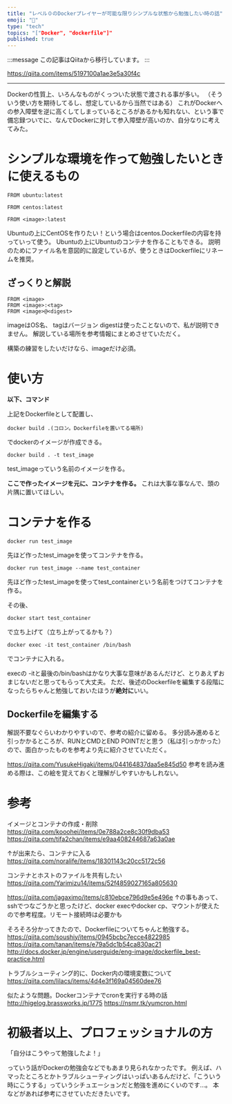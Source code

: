 ```yaml
---
title: "レベル０のDockerプレイヤーが可能な限りシンプルな状態から勉強したい時の話"
emoji: "📝"
type: "tech"
topics: "["Docker", "dockerfile"]"
published: true
---
```


:::message
この記事はQiitaから移行しています。
:::

https://qiita.com/items/5197100a1ae3e5a30f4c

---

Dockerの性質上、いろんなものがくっついた状態で渡される事が多い。
（そういう使い方を期待してるし、想定しているから当然ではある）
これがDockerへの参入障壁を逆に高くしてしまっているところがあるかも知れない、という事で備忘録ついでに、なんでDockerに対して参入障壁が高いのか、自分なりに考えてみた。

# シンプルな環境を作って勉強したいときに使えるもの

``` ubuntu.Dockerfile
FROM ubuntu:latest
```

``` centos.Dockerfile
FROM centos:latest
```

``` other.Dockerfile
FROM <image>:latest
```

Ubuntuの上にCentOSを作りたい！という場合はcentos.Dockerfileの内容を持っていって使う。
Ubuntuの上にUbuntuのコンテナを作ることもできる。
説明のためにファイル名を意図的に設定しているが、使うときはDockerfileにリネームを推奨。

## ざっくりと解説

``` torisetsu.Dockerfile
FROM <image>
FROM <image>:<tag>
FROM <image>@<digest>
```

imageはOS名、
tagはバージョン
digestは使ったことないので、私が説明できません。
解説している場所を参考情報にまとめさせていただく。

構築の練習をしたいだけなら、imageだけ必須。

# 使い方
**以下、コマンド**

上記をDockerfileとして配置し、
```
docker build .(コロン。Dockerfileを置いてる場所)
```
でdockerのイメージが作成できる。
```
docker build . -t test_image
```
test_imageっていう名前のイメージを作る。

**ここで作ったイメージを元に、コンテナを作る。**
これは大事な事なんで、頭の片隅に置いてほしい。

# コンテナを作る
```
docker run test_image
```
先ほど作ったtest_imageを使ってコンテナを作る。
```
docker run test_image --name test_container
```
先ほど作ったtest_imageを使ってtest_containerという名前をつけてコンテナを作る。

その後、
```
docker start test_container
```
で立ち上げて（立ち上がってるかも？）
```
docker exec -it test_container /bin/bash
```
でコンテナに入れる。

execの -itと最後の/bin/bashはかなり大事な意味があるんだけど、とりあえずおまじないだと思ってもらって大丈夫。
ただ、後述のDockerfileを編集する段階になったらちゃんと勉強しておいたほうが**絶対に**いい。

## Dockerfileを編集する
解説不要なぐらいわかりやすいので、参考の紹介に留める。
多分読み進めると引っかかるところが、RUNとCMDとEND POINTだと思う（私は引っかかった）ので、面白かったものを参考より先に紹介させていただく。

https://qiita.com/YusukeHigaki/items/044164837daa5e845d50
参考を読み進める際は、この絵を覚えておくと理解がしやすいかもしれない。

# 参考
イメージとコンテナの作成・削除
https://qiita.com/kooohei/items/0e788a2ce8c30f9dba53
https://qiita.com/tifa2chan/items/e9aa408244687a63a0ae

↑が出来たら、コンテナに入る
https://qiita.com/noralife/items/18301143c20cc5172c56

コンテナとホストのファイルを共有したい
https://qiita.com/Yarimizu14/items/52f4859027165a805630

https://qiita.com/jagaximo/items/c810ebce796d9e5e496e
↑の事もあって、sshでつなごうかと思ったけど、docker execやdocker cp、マウントが使えたので参考程度。リモート接続時は必要かも

そろそろ分かってきたので、Dockerfileについてちゃんと勉強する。
https://qiita.com/soushiy/items/0945bcbc7ecce4822985
https://qiita.com/tanan/items/e79a5dc1b54ca830ac21
http://docs.docker.jp/engine/userguide/eng-image/dockerfile_best-practice.html

トラブルシューティング的に、Docker内の環境変数について
https://qiita.com/lilacs/items/4d4e3f169a04560dee76

似たような問題。Dockerコンテナでcronを実行する時の話
http://higelog.brassworks.jp/1775
https://nsmr.tk/yumcron.html

# 初級者以上、プロフェッショナルの方
「自分はこうやって勉強したよ！」

っていう話がDockerの勉強会などでもあまり見られなかったです。
例えば、ハマったところとかトラブルシューティングはいっぱいあるんだけど、「こういう時にこうする」っていうシチュエーションだと勉強を進めにくいのです…。
本などがあれば参考にさせていただきたいです。

